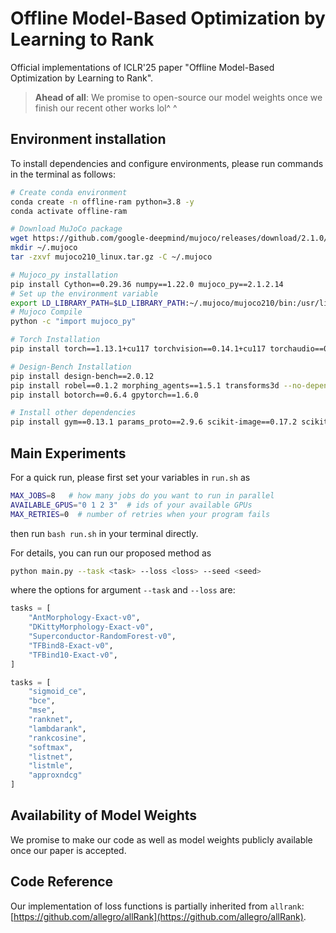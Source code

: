 # Offline Model-Based Optimization by Learning to Rank

Official implementations of ICLR'25 paper "Offline Model-Based Optimization by Learning to Rank". 

> **Ahead of all**: We promise to open-source our model weights once we finish our recent other works lol^ ^

## Environment installation

To install dependencies and configure environments, please run commands in the terminal as follows:

```bash
# Create conda environment
conda create -n offline-ram python=3.8 -y
conda activate offline-ram

# Download MuJoCo package
wget https://github.com/google-deepmind/mujoco/releases/download/2.1.0/mujoco210-linux-x86_64.tar.gz -O mujoco210_linux.tar.gz
mkdir ~/.mujoco
tar -zxvf mujoco210_linux.tar.gz -C ~/.mujoco

# Mujoco_py installation
pip install Cython==0.29.36 numpy==1.22.0 mujoco_py==2.1.2.14
# Set up the environment variable
export LD_LIBRARY_PATH=$LD_LIBRARY_PATH:~/.mujoco/mujoco210/bin:/usr/lib/nvidia
# Mujoco Compile
python -c "import mujoco_py"

# Torch Installation
pip install torch==1.13.1+cu117 torchvision==0.14.1+cu117 torchaudio==0.13.1 --extra-index-url https://download.pytorch.org/whl/cu117

# Design-Bench Installation
pip install design-bench==2.0.12
pip install robel==0.1.2 morphing_agents==1.5.1 transforms3d --no-dependencies
pip install botorch==0.6.4 gpytorch==1.6.0

# Install other dependencies
pip install gym==0.13.1 params_proto==2.9.6 scikit-image==0.17.2 scikit-video==1.1.11 scikit-learn==0.23.1 wandb
```

## Main Experiments

For a quick run, please first set your variables in ``run.sh`` as 
```bash
MAX_JOBS=8   # how many jobs do you want to run in parallel
AVAILABLE_GPUS="0 1 2 3"  # ids of your available GPUs
MAX_RETRIES=0  # number of retries when your program fails
```
then run ``bash run.sh`` in your terminal directly. 


For details, you can run our proposed method as
```bash
python main.py --task <task> --loss <loss> --seed <seed>
```
where the options for argument ``--task`` and ``--loss`` are:
```python
tasks = [
    "AntMorphology-Exact-v0",
    "DKittyMorphology-Exact-v0",
    "Superconductor-RandomForest-v0",
    "TFBind8-Exact-v0",
    "TFBind10-Exact-v0",
]

tasks = [
    "sigmoid_ce",
    "bce",
    "mse",
    "ranknet",
    "lambdarank",
    "rankcosine",
    "softmax",
    "listnet",
    "listmle",
    "approxndcg"
]
```

## Availability of Model Weights

We promise to make our code as well as model weights publicly available once our paper is accepted. 

## Code Reference

Our implementation of loss functions is partially inherited from ``allrank``: [https://github.com/allegro/allRank](https://github.com/allegro/allRank). 
